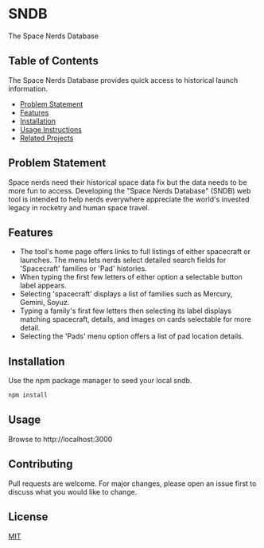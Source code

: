 # SNDB
The Space Nerds Database

## Table of Contents
The Space Nerds Database provides quick access to historical launch information.

- [Problem Statement](https://github.com/aerowolf82/LogosFrontEnd#Problem-Statement)
- [Features](https://github.com/aerowolf82/LogosFrontEnd#Features)
- [Installation](https://github.com/aerowolf82/LogosFrontEnd#Installation)
- [Usage Instructions](https://github.com/aerowolf82/LogosFrontEnd#Usage-Insructions)
- [Related Projects](https://github.com/aerowolf82/LogosFrontEnd#Related-Projects)

## Problem Statement
Space nerds need their historical space data fix but the data needs to be more fun to access. Developing the "Space Nerds Database" (SNDB) web tool is intended to help nerds everywhere appreciate the world's invested legacy in rocketry and human space travel.

## Features
- The tool's home page offers links to full listings of either spacecraft or launches. The menu lets nerds select detailed search fields for 'Spacecraft' families or 'Pad' histories.
- When typing the first few letters of either option a selectable button label appears.
- Selecting 'spacecraft' displays a list of families such as Mercury, Gemini, Soyuz.
- Typing a family's first few letters then selecting its label displays matching spacecraft, details, and images on cards selectable for more detail.
- Selecting the 'Pads' menu option offers a list of pad location details.


## Installation

Use the npm package manager to seed your local sndb.

```bash
npm install 
```

## Usage

Browse to http://localhost:3000

## Contributing
Pull requests are welcome. For major changes, please open an issue first to discuss what you would like to change.

## License
[MIT](https://choosealicense.com/licenses/mit/)
